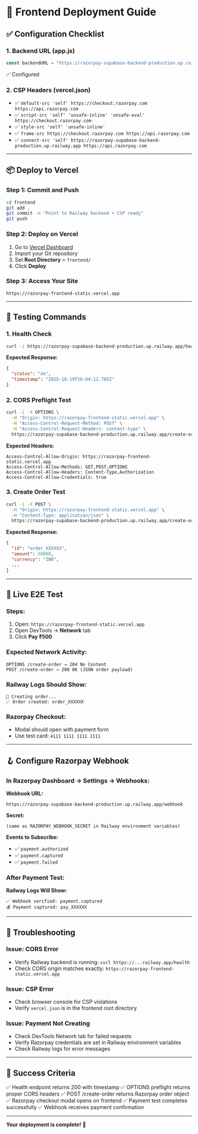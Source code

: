 # 🚀 Frontend Deployment Guide

## ✅ Configuration Checklist

### 1. Backend URL (app.js)
```javascript
const backendURL = "https://razorpay-supabase-backend-production.up.railway.app";
```
✅ Configured

### 2. CSP Headers (vercel.json)
- ✅ `default-src 'self' https://checkout.razorpay.com https://api.razorpay.com`
- ✅ `script-src 'self' 'unsafe-inline' 'unsafe-eval' https://checkout.razorpay.com`
- ✅ `style-src 'self' 'unsafe-inline'`
- ✅ `frame-src https://checkout.razorpay.com https://api.razorpay.com`
- ✅ `connect-src 'self' https://razorpay-supabase-backend-production.up.railway.app https://api.razorpay.com`

---

## 📦 Deploy to Vercel

### Step 1: Commit and Push
```bash
cd frontend
git add .
git commit -m "Point to Railway backend + CSP ready"
git push
```

### Step 2: Deploy on Vercel
1. Go to [Vercel Dashboard](https://vercel.com/dashboard)
2. Import your Git repository
3. Set **Root Directory** = `frontend/`
4. Click **Deploy**

### Step 3: Access Your Site
```
https://razorpay-frontend-static.vercel.app
```

---

## 🧪 Testing Commands

### 1. Health Check
```bash
curl -i https://razorpay-supabase-backend-production.up.railway.app/health
```

**Expected Response:**
```json
{
  "status": "ok",
  "timestamp": "2025-10-19T16:04:12.785Z"
}
```

### 2. CORS Preflight Test
```bash
curl -i -X OPTIONS \
  -H "Origin: https://razorpay-frontend-static.vercel.app" \
  -H "Access-Control-Request-Method: POST" \
  -H "Access-Control-Request-Headers: content-type" \
  https://razorpay-supabase-backend-production.up.railway.app/create-order
```

**Expected Headers:**
```
Access-Control-Allow-Origin: https://razorpay-frontend-static.vercel.app
Access-Control-Allow-Methods: GET,POST,OPTIONS
Access-Control-Allow-Headers: Content-Type,Authorization
Access-Control-Allow-Credentials: true
```

### 3. Create Order Test
```bash
curl -i -X POST \
  -H "Origin: https://razorpay-frontend-static.vercel.app" \
  -H "Content-Type: application/json" \
  https://razorpay-supabase-backend-production.up.railway.app/create-order
```

**Expected Response:**
```json
{
  "id": "order_XXXXXX",
  "amount": 50000,
  "currency": "INR",
  ...
}
```

---

## 🎯 Live E2E Test

### Steps:
1. Open: `https://razorpay-frontend-static.vercel.app`
2. Open DevTools → **Network** tab
3. Click **Pay ₹500**

### Expected Network Activity:
```
OPTIONS /create-order → 204 No Content
POST /create-order → 200 OK (JSON order payload)
```

### Railway Logs Should Show:
```
🧾 Creating order...
✅ Order created: order_XXXXXX
```

### Razorpay Checkout:
- Modal should open with payment form
- Use test card: `4111 1111 1111 1111`

---

## 🪝 Configure Razorpay Webhook

### In Razorpay Dashboard → Settings → Webhooks:

**Webhook URL:**
```
https://razorpay-supabase-backend-production.up.railway.app/webhook
```

**Secret:**
```
(same as RAZORPAY_WEBHOOK_SECRET in Railway environment variables)
```

**Events to Subscribe:**
- ✅ `payment.authorized`
- ✅ `payment.captured`
- ✅ `payment.failed`

### After Payment Test:

**Railway Logs Will Show:**
```
✅ Webhook verified: payment.captured
💰 Payment captured: pay_XXXXXX
```

---

## 🔧 Troubleshooting

### Issue: CORS Error
- Verify Railway backend is running: `curl https://...railway.app/health`
- Check CORS origin matches exactly: `https://razorpay-frontend-static.vercel.app`

### Issue: CSP Error
- Check browser console for CSP violations
- Verify `vercel.json` is in the frontend root directory

### Issue: Payment Not Creating
- Check DevTools Network tab for failed requests
- Verify Razorpay credentials are set in Railway environment variables
- Check Railway logs for error messages

---

## 🎉 Success Criteria

✅ Health endpoint returns 200 with timestamp
✅ OPTIONS preflight returns proper CORS headers
✅ POST /create-order returns Razorpay order object
✅ Razorpay checkout modal opens on frontend
✅ Payment test completes successfully
✅ Webhook receives payment confirmation

---

**Your deployment is complete!** 🚀

